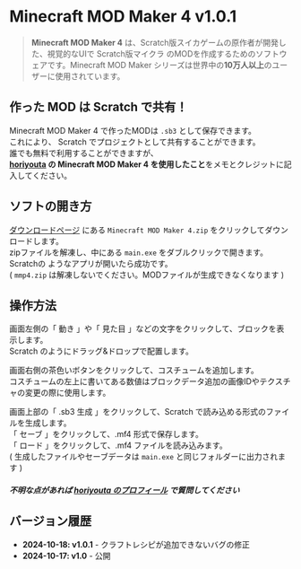 # Minecraft MOD Maker 4 v1.0.1
> **Minecraft MOD Maker 4** は、Scratch版スイカゲームの原作者が開発した、視覚的なUIで Scratch版マイクラ のMODを作成するためのソフトウェアです。Minecraft MOD Maker シリーズは世界中の**10万人以上**のユーザーに使用されています。

## 作った MOD は Scratch で共有！
Minecraft MOD Maker 4 で作ったMODは `.sb3` として保存できます。<br>
これにより、 Scratch でプロジェクトとして共有することができます。<br>
誰でも無料で利用することができますが、<br>
**[horiyouta](https://scratch.mit.edu/users/horiyouta) の Minecraft MOD Maker 4 を使用したこと**をメモとクレジットに記入してください。

## ソフトの開き方
[ダウンロードページ](https://github.com/horiyouta/Minecraft-MOD-Maker-4/releases) にある `Minecraft MOD Maker 4.zip` をクリックしてダウンロードします。<br>
zipファイルを解凍し、中にある `main.exe` をダブルクリックで開きます。<br>
Scratchの ようなアプリが開いたら成功です。<br>
( `mmp4.zip` は解凍しないでください。MODファイルが生成できなくなります )

## 操作方法
画面左側の「 動き 」や「 見た目 」などの文字をクリックして、ブロックを表示します。<br>
Scratch のようにドラッグ&ドロップで配置します。<br>

画面右側の茶色いボタンをクリックして、コスチュームを追加します。<br>
コスチュームの左上に書いてある数値はブロックデータ追加の画像IDやテクスチャの変更の際に使用します。<br>

画面上部の「 .sb3 生成 」をクリックして、Scratch で読み込める形式のファイルを生成します。<br>
「 セーブ 」をクリックして、.mf4 形式で保存します。<br>
「 ロード 」をクリックして、.mf4 ファイルを読み込みます。<br>
( 生成したファイルやセーブデータは `main.exe` と同じフォルダーに出力されます )

##### 不明な点があれば [horiyouta のプロフィール](https://scratch.mit.edu/users/horiyouta) で質問してください

## バージョン履歴
- **2024-10-18: v1.0.1** - クラフトレシピが追加できないバグの修正
- **2024-10-17: v1.0** - 公開
